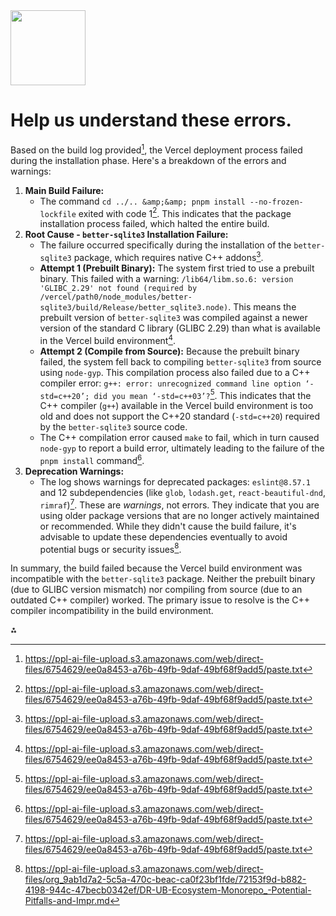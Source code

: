 <img src="https://r2cdn.perplexity.ai/pplx-full-logo-primary-dark%402x.png" class="logo" width="120"/>

# Help us understand these errors.

Based on the build log provided[^1], the Vercel deployment process failed during the installation phase. Here's a breakdown of the errors and warnings:

1. **Main Build Failure:**
    * The command `cd ../.. &amp;&amp; pnpm install --no-frozen-lockfile` exited with code 1[^1]. This indicates that the package installation process failed, which halted the entire build.
2. **Root Cause - `better-sqlite3` Installation Failure:**
    * The failure occurred specifically during the installation of the `better-sqlite3` package, which requires native C++ addons[^1].
    * **Attempt 1 (Prebuilt Binary):** The system first tried to use a prebuilt binary. This failed with a warning: `/lib64/libm.so.6: version 'GLIBC_2.29' not found (required by /vercel/path0/node_modules/better-sqlite3/build/Release/better_sqlite3.node)`. This means the prebuilt version of `better-sqlite3` was compiled against a newer version of the standard C library (GLIBC 2.29) than what is available in the Vercel build environment[^1].
    * **Attempt 2 (Compile from Source):** Because the prebuilt binary failed, the system fell back to compiling `better-sqlite3` from source using `node-gyp`. This compilation process also failed due to a C++ compiler error: `g++: error: unrecognized command line option ‘-std=c++20’; did you mean ‘-std=c++03’?`[^1]. This indicates that the C++ compiler (`g++`) available in the Vercel build environment is too old and does not support the C++20 standard (`-std=c++20`) required by the `better-sqlite3` source code.
    * The C++ compilation error caused `make` to fail, which in turn caused `node-gyp` to report a build error, ultimately leading to the failure of the `pnpm install` command[^1].
3. **Deprecation Warnings:**
    * The log shows warnings for deprecated packages: `eslint@8.57.1` and 12 subdependencies (like `glob`, `lodash.get`, `react-beautiful-dnd`, `rimraf`)[^1]. These are *warnings*, not errors. They indicate that you are using older package versions that are no longer actively maintained or recommended. While they didn't cause the build failure, it's advisable to update these dependencies eventually to avoid potential bugs or security issues[^2].

In summary, the build failed because the Vercel build environment was incompatible with the `better-sqlite3` package. Neither the prebuilt binary (due to GLIBC version mismatch) nor compiling from source (due to an outdated C++ compiler) worked. The primary issue to resolve is the C++ compiler incompatibility in the build environment.

<div>⁂</div>

[^1]: https://ppl-ai-file-upload.s3.amazonaws.com/web/direct-files/6754629/ee0a8453-a76b-49fb-9daf-49bf68f9add5/paste.txt

[^2]: https://ppl-ai-file-upload.s3.amazonaws.com/web/direct-files/org_9ab1d7a2-5c5a-470c-beac-ca0f23bf1fde/72153f9d-b882-4198-944c-47becb0342ef/DR-UB-Ecosystem-Monorepo_-Potential-Pitfalls-and-Impr.md

[^3]: https://ppl-ai-file-upload.s3.amazonaws.com/web/direct-files/org_9ab1d7a2-5c5a-470c-beac-ca0f23bf1fde/e98aaad2-cbee-4898-a291-611263bcab3d/PPLX-on-db-creation.md

[^4]: https://docs.google.com/document/d/1S3NtdVpNQQsdUpfF8DmBxqIZIP1Wh2vq5UcrP_FSViA/edit?usp=drivesdk

[^5]: https://drive.google.com/file/d/13ORWEy4DH_lHzvDUZMGrtox2Buy9nh1g/view?usp=drivesdk

[^6]: https://drive.google.com/file/d/1VUs_ZnYiDHn34IlC2_sd-pDLaRPfsc-J/view?usp=drivesdk

[^7]: https://drive.google.com/file/d/1zFxXM2i2lzXxSmUAiEHlIzQtg2m2o0Ef/view?usp=drivesdk

[^8]: https://drive.google.com/file/d/1o1U1qMnZRRQn83JeBWXQeDIKDXB4j-ck/view?usp=drivesdk

[^9]: https://drive.google.com/file/d/12MS-TBefKMAKcwIpH0rm-DJuRDd20qjq/view?usp=drivesdk

[^10]: https://docs.google.com/document/d/15FnnLL2vEJUG6VPst2c1rJi6oUD_N4B1fJeS1K6NilY/edit?usp=drivesdk

[^11]: https://drive.google.com/file/d/1t4Z6ljpyPOpE4opQ-y_jp0pIieFceMNm/view?usp=drivesdk

[^12]: https://drive.google.com/file/d/1p18HD98uBAasGq82xyUjmq7MSUaHVxY6/view?usp=drivesdk

[^13]: https://drive.google.com/file/d/1sMP2tiPZfsf2YVpThUGC8apDzNyiE1AL/view?usp=drivesdk

[^14]: https://docs.google.com/document/d/1iHDO2xlnIw9043Vg2YfcvjMt4qVFgsWI4IxgvsM1xuQ/edit?usp=drivesdk

